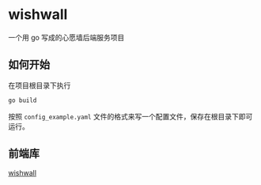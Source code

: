 # wishwall

一个用 go 写成的心愿墙后端服务项目

## 如何开始

在项目根目录下执行

```bash
go build
```

按照 `config_example.yaml` 文件的格式来写一个配置文件，保存在根目录下即可运行。

## 前端库

[wishwall](https://github.com/codelover123hxy/wishwall)